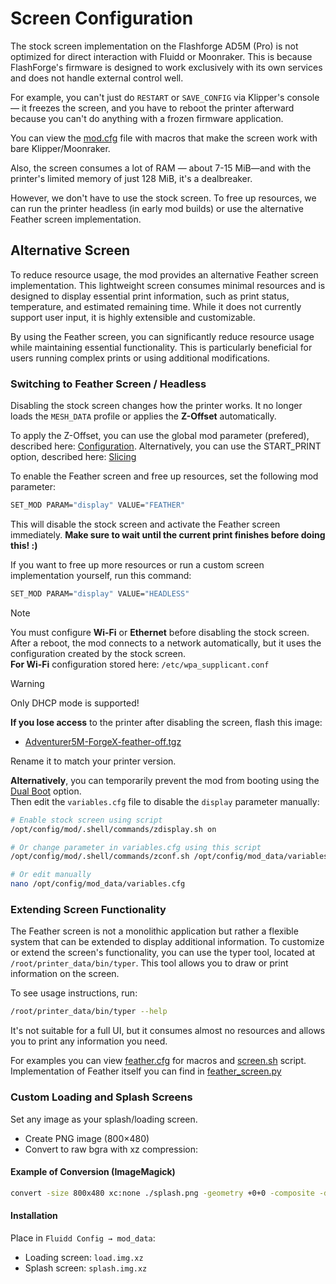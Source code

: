# Screen Configuration

The stock screen implementation on the Flashforge AD5M (Pro) is not optimized for direct interaction with Fluidd or Moonraker. 
This is because FlashForge's firmware is designed to work exclusively with its own services and does not handle external control well.

For example, you can't just do `RESTART` or `SAVE_CONFIG` via Klipper's console — it freezes the screen, and you have to reboot the printer afterward because you can't do anything with a frozen firmware application.

You can view the [mod.cfg](/mod.cfg) file with macros that make the screen work with bare Klipper/Moonraker.

Also, the screen consumes a lot of RAM — about 7-15 MiB—and with the printer's limited memory of just 128 MiB, it's a dealbreaker.

However, we don't have to use the stock screen. To free up resources, we can run the printer headless (in early mod builds) or use the alternative Feather screen implementation.

## Alternative Screen

To reduce resource usage, the mod provides an alternative Feather screen implementation.
This lightweight screen consumes minimal resources and is designed to display essential print information, such as print status, temperature, and estimated remaining time.
While it does not currently support user input, it is highly extensible and customizable.

By using the Feather screen, you can significantly reduce resource usage while maintaining essential functionality.
This is particularly beneficial for users running complex prints or using additional modifications.

### Switching to Feather Screen / Headless

Disabling the stock screen changes how the printer works.
It no longer loads the `MESH_DATA` profile or applies the **Z-Offset** automatically.

To apply the Z-Offset, you can use the global mod parameter (prefered), described here: [Configuration](/docs/CONFIGURATION.md).
Alternatively, you can use the START_PRINT option, described here: [Slicing](/docs/SLICING.md)

To enable the Feather screen and free up resources, set the following mod parameter:

```bash
SET_MOD PARAM="display" VALUE="FEATHER"
```

This will disable the stock screen and activate the Feather screen immediately. **Make sure to wait until the current print finishes before doing this! :)**

If you want to free up more resources or run a custom screen implementation yourself, run this command:

```bash
SET_MOD PARAM="display" VALUE="HEADLESS"
```


> [!NOTE]
> You must configure **Wi-Fi** or **Ethernet** before disabling the stock screen.  
> After a reboot, the mod connects to a network automatically, but it uses the configuration created by the stock screen.   
> **For Wi-Fi** configuration stored here: `/etc/wpa_supplicant.conf`   

> [!WARNING]
> Only DHCP mode is supported!

**If you lose access** to the printer after disabling the screen, flash this image:  
- [Adventurer5M-ForgeX-feather-off.tgz](https://github.com/DrA1ex/ff5m/releases/download/1.2.0/Adventurer5M-ForgeX-feather-off.tgz)   

Rename it to match your printer version.

**Alternatively**, you can temporarily prevent the mod from booting using the [Dual Boot](/docs/DUAL_BOOT.md) option.   
Then edit the `variables.cfg` file to disable the `display` parameter manually:

```bash
# Enable stock screen using script
/opt/config/mod/.shell/commands/zdisplay.sh on

# Or change parameter in variables.cfg using this script
/opt/config/mod/.shell/commands/zconf.sh /opt/config/mod_data/variables.cfg --set "display='STOCK'"

# Or edit manually
nano /opt/config/mod_data/variables.cfg
```


### Extending Screen Functionality

The Feather screen is not a monolithic application but rather a flexible system that can be extended to display additional information.
To customize or extend the screen's functionality, you can use the typer tool, located at `/root/printer_data/bin/typer`.
This tool allows you to draw or print information on the screen.

To see usage instructions, run:
```bash
/root/printer_data/bin/typer --help
```

It's not suitable for a full UI, but it consumes almost no resources and allows you to print any information you need.


For examples you can view [feather.cfg](/config/feather.cfg) for macros and [screen.sh](/.shell/screen.sh) script.
Implementation of Feather itself you can find in [feather_screen.py](/.py/klipper/plugins/feather_screen.py)

### Custom Loading and Splash Screens

Set any image as your splash/loading screen.

- Create PNG image (800×480)
- Convert to raw bgra with xz compression:

#### Example of Conversion (ImageMagick)

```sh
convert -size 800x480 xc:none ./splash.png -geometry +0+0 -composite -depth 8 bgra:- | xz -c > "splash.img.xz"
```

#### Installation

Place in `Fluidd Config → mod_data`:   
- Loading screen: `load.img.xz`   
- Splash screen: `splash.img.xz`   
